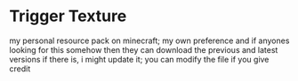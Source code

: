 # Trigger Texture
my personal resource pack on minecraft; my own preference and if anyones looking for this somehow then they can download the previous and latest versions if there is, i might update it; you can modify the file if you give credit
